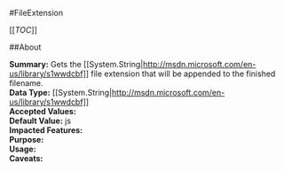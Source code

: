 #FileExtension

[[_TOC_]]

##About

**Summary:** Gets the [[System.String|http://msdn.microsoft.com/en-us/library/s1wwdcbf]] file extension that will be appended to the finished filename.  
**Data Type:** [[System.String|http://msdn.microsoft.com/en-us/library/s1wwdcbf]]  
**Accepted Values:**   
**Default Value:** js  
**Impacted Features:**   
**Purpose:**   
**Usage:**   
**Caveats:**   


